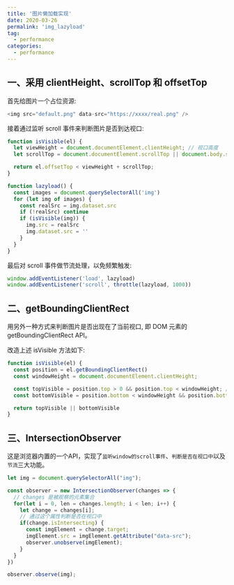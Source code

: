 ```yaml
---
title: '图片懒加载实现'
date: 2020-03-26
permalink: 'img_lazyload'
tag:
  - performance
categories:
  - performance
---
```


## 一、采用 clientHeight、scrollTop 和 offsetTop

首先给图片一个占位资源:

```js
<img src="default.png" data-src="https://xxxx/real.png" />
```

接着通过监听 scroll 事件来判断图片是否到达视口:

```js
function isVisible(el) {
  let viewHeight = document.documentElement.clientHeight; // 视口高度
  let scrollTop = document.documentElement.scrollTop || document.body.scrollTop;  // 滚动条卷去的高度

  return el.offsetTop < viewHeight + scrollTop;
}

function lazyload() {
  const images = document.querySelectorAll('img')
  for (let img of images) {
    const realSrc = img.dataset.src
    if (!realSrc) continue
    if (isVisible(img)) {
      img.src = realSrc
      img.dataset.src = ''
    }
  }
}
```

最后对 scroll 事件做节流处理，以免频繁触发:

```js
window.addEventListener('load', lazyload)
window.addEventListener('scroll', throttle(lazyload, 1000))
```

## 二、getBoundingClientRect

用另外一种方式来判断图片是否出现在了当前视口, 即 DOM 元素的 getBoundingClientRect API。

改造上述 isVisible 方法如下:

```js
function isVisible(el) {
  const position = el.getBoundingClientRect()
  const windowHeight = document.documentElement.clientHeight;

  const topVisible = position.top > 0 && position.top < windowHeight; // 顶部边缘可见
  const bottomVisible = position.bottom < windowHeight && position.bottom > 0;  // 底部边缘可见

  return topVisible || bottomVisible
}
```

## 三、IntersectionObserver

这是浏览器内置的一个API，实现了`监听window的scroll事件`、`判断是否在视口中`以及`节流`三大功能。

```js
let img = document.querySelectorAll("img");

const observer = new IntersectionObserver(changes => {
  // changes 是被观察的元素集合
  for(let i = 0, len = changes.length; i < len; i++) {
    let change = changes[i];
    // 通过这个属性判断是否在视口中
    if(change.isIntersecting) {
      const imgElement = change.target;
      imgElement.src = imgElement.getAttribute("data-src");
      observer.unobserve(imgElement);
    }
  }
})

observer.observe(img);
```
